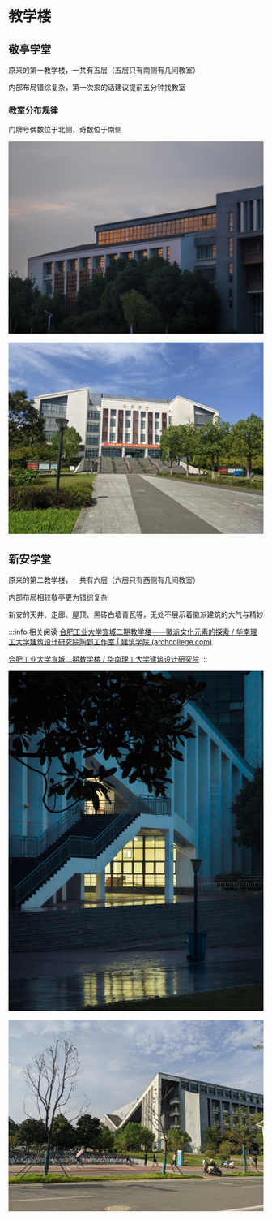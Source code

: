 # 教学楼

## 敬亭学堂

原来的第一教学楼，一共有五层（五层只有南侧有几间教室）

内部布局错综复杂，第一次来的话建议提前五分钟找教室

### 教室分布规律

门牌号偶数位于北侧，奇数位于南侧

![敬亭学堂](./media/jingting_1.jpg)

![敬亭学堂](./media/jingting_2.jpg)

## 新安学堂

原来的第二教学楼，一共有六层（六层只有西侧有几间教室）

内部布局相较敬亭更为错综复杂

新安的天井、走廊、屋顶、黑砖白墙青瓦等，无处不展示着徽派建筑的大气与精妙

:::info 相关阅读
[合肥工业大学宣城二期教学楼——徽派文化元素的探索 / 华南理工大学建筑设计研究院陶郅工作室 | 建筑学院 (archcollege.com)](http://www.archcollege.com/archcollege/2018/03/39655.html)

[合肥工业大学宣城二期教学楼 / 华南理工大学建筑设计研究院](https://www.gooood.cn/xuancheng-phase-ii-teaching-building-hefei-university-of-technology-china-by-architectural-design-and-research-institute-of-scut.htm)
:::

![南入口](./media/xinan_1.jpg)

![新安学堂](./media/xinan_2.jpg)
